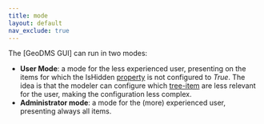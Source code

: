 ```yaml
---
title: mode
layout: default
nav_exclude: true
---
```

The [GeoDMS GUI] can run in two modes:

- **User Mode**: a mode for the less experienced user, presenting on the items for which the IsHidden [property](property) is not configured to *True*. The idea is that the modeler can configure which [tree-item](tree-item) are less relevant for the user, making the configuration less complex.
- **Administrator mode**: a mode for the (more) experienced user, presenting always all items.